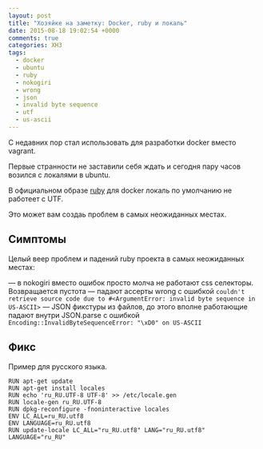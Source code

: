 ```yaml
---
layout: post
title: "Хозяйке на заметку: Docker, ruby и локаль"
date: 2015-08-18 19:02:54 +0000
comments: true
categories: ХНЗ
tags:
  - docker
  - ubuntu
  - ruby
  - nokogiri
  - wrong
  - json
  - invalid byte sequence
  - utf
  - us-ascii
---
```


С недавних пор стал использовать для разработки docker вместо vagrant.

Первые странности не заставили себя ждать и сегодня пару часов возился с локалями в ubuntu.

В официальном образе [ruby](https://hub.docker.com/_/ruby/) для docker локаль по умолчанию не работеет с UTF.

Это может вам создаь проблем в самых неожиданных местах.

## Симптомы

Целый веер проблем и падений ruby проекта в самых неожиданных местах:

— в nokogiri вместо ошибок просто молча не работают css селекторы. Возвращается пустота
— падают ассерты wrong с ошибкой `couldn't retrieve source code due to #<ArgumentError: invalid byte sequence in US-ASCII>`
— JSON фикстуры из файлов, до этого вполне работающие падают внутри JSON.parse с ошибкой `Encoding::InvalidByteSequenceError: "\xD0" on US-ASCII`


## Фикс

Пример для русского языка.

```
RUN apt-get update
RUN apt-get install locales
RUN echo 'ru_RU.UTF-8 UTF-8' >> /etc/locale.gen
RUN locale-gen ru_RU.UTF-8
RUN dpkg-reconfigure -fnoninteractive locales
ENV LC_ALL=ru_RU.utf8
ENV LANGUAGE=ru_RU.utf8
RUN update-locale LC_ALL="ru_RU.utf8" LANG="ru_RU.utf8" LANGUAGE="ru_RU"
```
